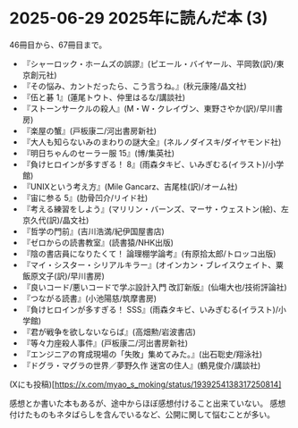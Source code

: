 # 2025-06-29 2025年に読んだ本 (3)
46冊目から、67冊目まで。

- 『シャーロック・ホームズの誤謬』(ピエール・バイヤール、平岡敦(訳)/東京創元社)
- 『その悩み、カントだったら、こう言うね。』(秋元康隆/晶文社)
- 『伍と碁 1』(蓮尾トウト、仲里はるな/講談社)
- 『ストーンサークルの殺人』(M・W・クレイヴン、東野さやか(訳)/早川書房)
- 『楽屋の蟹』(戸板康二/河出書房新社)
- 『大人も知らないみのまわりの謎大全』(ネルノダイスキ/ダイヤモンド社)
- 『明日ちゃんのセーラー服 15』(博/集英社)
- 『負けヒロインが多すぎる！ 8』(雨森タキビ、いみぎむる(イラスト)/小学館)
- 『UNIXという考え方』(Mile Gancarz、吉尾桂(訳)/オーム社)
- 『宙に参る 5』(肋骨凹介/リイド社)
- 『考える練習をしよう』(マリリン・バーンズ、マーサ・ウェストン(絵)、左京久代(訳)/晶文社)
- 『哲学の門前』(吉川浩満/紀伊国屋書店)
- 『ゼロからの読書教室』(読書猿/NHK出版)
- 『陰の書店員になりたくて！ 論理棚学論考』(有原拾太郎/トロッコ出版)
- 『マイ・シスター・シリアルキラー』(オインカン・ブレイスウェイト、粟飯原文子(訳)/早川書房)
- 『良いコード/悪いコードで学ぶ設計入門 改訂新版』(仙塲大也/技術評論社)
- 『つながる読書』(小池陽慈/筑摩書房)
- 『負けヒロインが多すぎる！ SSS』(雨森タキビ、いみぎむる(イラスト)/小学館)
- 『君が戦争を欲しないならば』(高畑勲/岩波書店)
- 『等々力座殺人事件』(戸板康二/河出書房新社)
- 『エンジニアの育成現場の「失敗」集めてみた。』(出石聡史/翔泳社)
- 『ドグラ・マグラの世界／夢野久作 迷宮の住人』(鶴見俊介/講談社)

(Xにも投稿)[https://x.com/myao_s_moking/status/1939254138317250814]

感想とか書いた本もあるが、途中からほぼ感想付けること出来ていない。
感想付けたものもネタばらしを含んでいるなど、公開に関して悩むことが多い。
